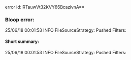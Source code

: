 error id: RTauwVt32KVY66BcazivnA==
### Bloop error:

25/06/18 00:01:53 INFO FileSourceStrategy: Pushed Filters:
#### Short summary: 

25/06/18 00:01:53 INFO FileSourceStrategy: Pushed Filters: